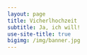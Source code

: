 ```yaml
---
layout: page
title: Vicherlhochzeit
subtitle: Ja, ich will!
use-site-title: true
bigimg: /img/banner.jpg
---
```


